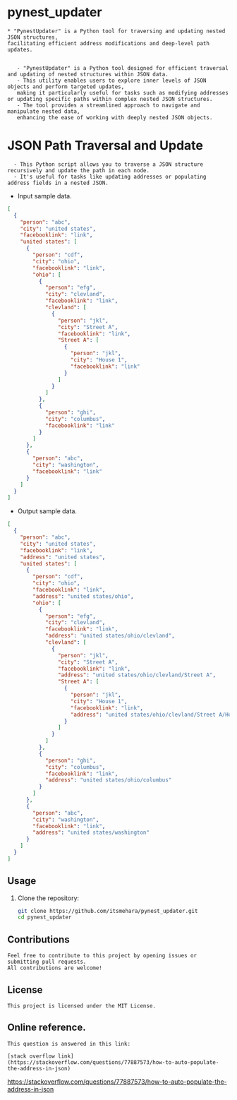 # pynest_updater

    * "PynestUpdater" is a Python tool for traversing and updating nested JSON structures, 
    facilitating efficient address modifications and deep-level path updates.

     
       - "PynestUpdater" is a Python tool designed for efficient traversal and updating of nested structures within JSON data. 
       - This utility enables users to explore inner levels of JSON objects and perform targeted updates, 
       making it particularly useful for tasks such as modifying addresses or updating specific paths within complex nested JSON structures. 
       - The tool provides a streamlined approach to navigate and manipulate nested data, 
       enhancing the ease of working with deeply nested JSON objects.

# JSON Path Traversal and Update

      - This Python script allows you to traverse a JSON structure recursively and update the path in each node. 
      - It's useful for tasks like updating addresses or populating address fields in a nested JSON.


 * Input sample data.
```json
[
  {
    "person": "abc",
    "city": "united states",
    "facebooklink": "link",
    "united states": [
      {
        "person": "cdf",
        "city": "ohio",
        "facebooklink": "link",
        "ohio": [
          {
            "person": "efg",
            "city": "clevland",
            "facebooklink": "link",
            "clevland": [
              {
                "person": "jkl",
                "city": "Street A",
                "facebooklink": "link",
                "Street A": [
                  {
                    "person": "jkl",
                    "city": "House 1",
                    "facebooklink": "link"
                  }
                ]
              }
            ]
          },
          {
            "person": "ghi",
            "city": "columbus",
            "facebooklink": "link"
          }
        ]
      },
      {
        "person": "abc",
        "city": "washington",
        "facebooklink": "link"
      }
    ]
  }
]
```

 * Output sample data.
```json
[
  {
    "person": "abc",
    "city": "united states",
    "facebooklink": "link",
    "address": "united states",
    "united states": [
      {
        "person": "cdf",
        "city": "ohio",
        "facebooklink": "link",
        "address": "united states/ohio",
        "ohio": [
          {
            "person": "efg",
            "city": "clevland",
            "facebooklink": "link",
            "address": "united states/ohio/clevland",
            "clevland": [
              {
                "person": "jkl",
                "city": "Street A",
                "facebooklink": "link",
                "address": "united states/ohio/clevland/Street A",
                "Street A": [
                  {
                    "person": "jkl",
                    "city": "House 1",
                    "facebooklink": "link",
                    "address": "united states/ohio/clevland/Street A/House 1"
                  }
                ]
              }
            ]
          },
          {
            "person": "ghi",
            "city": "columbus",
            "facebooklink": "link",
            "address": "united states/ohio/columbus"
          }
        ]
      },
      {
        "person": "abc",
        "city": "washington",
        "facebooklink": "link",
        "address": "united states/washington"
      }
    ]
  }
]
```



## Usage

1. Clone the repository:

   ```bash
   git clone https://github.com/itsmehara/pynest_updater.git
   cd pynest_updater
   ```

## Contributions
    Feel free to contribute to this project by opening issues or submitting pull requests. 
    All contributions are welcome!

## License
    This project is licensed under the MIT License.

## Online reference.

    This question is answered in this link:

    [stack overflow link](https://stackoverflow.com/questions/77887573/how-to-auto-populate-the-address-in-json)


https://stackoverflow.com/questions/77887573/how-to-auto-populate-the-address-in-json

